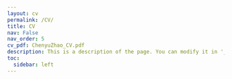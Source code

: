 ```yaml
---
layout: cv
permalink: /CV/
title: CV
nav: False
nav_order: 5
cv_pdf: ChenyuZhao_CV.pdf
description: This is a description of the page. You can modify it in '_pages/cv.md'. You can also change or remove the top pdf download button.
toc:
  sidebar: left
---
```

